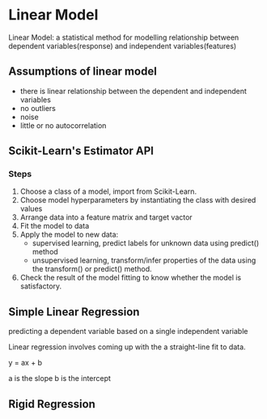 # Linear Model

Linear Model: a statistical method for modelling relationship between dependent variables(response) and independent variables(features)

## Assumptions of linear model

* there is linear relationship between the dependent and independent variables
* no outliers
* noise
* little or no autocorrelation

## Scikit-Learn's Estimator API

### Steps

1. Choose a class of a model, import from Scikit-Learn.
2. Choose model hyperparameters by instantiating the class with desired values
3. Arrange data into a feature matrix and target vactor
4. Fit the model to data
5. Apply the model to new data:
    * supervised learning, predict labels for unknown data using predict() method
    * unsupervised learning, transform/infer properties of the data using the transform() or predict() method.
6. Check the result of the model fitting to know whether the model is satisfactory.

## Simple Linear Regression

predicting a dependent variable based on a single independent variable

Linear regression involves coming up with the a straight-line fit to data.

y = ax + b

a is the slope
b is the intercept

## Rigid Regression

